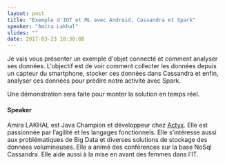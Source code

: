```yaml
---
layout: post
title: "Exemple d'IOT et ML avec Android, Cassandra et Spark"
speaker: "Amira Lakhal"
slides: ""
date: 2017-03-23 18:30:00
---
```

Je vais vous présenter un exemple d'objet connecté et comment analyser ses données. L'objectif est de voir comment collecter les données depuis un capteur du smartphone, stocker ces données dans Cassandra et enfin, analyser ces données pour prédire notre activité avec Spark.

Une démonstration sera faite pour monter la solution en temps réel.

#### Speaker

Amira LAKHAL est Java Champion et développeur chez [Actyx](www.actyx.io). Elle est passionnée par l’agilité et les langages fonctionnels. Elle s’intéresse aussi aux problématiques de Big Data et diverses solutions de stockage des données volumineuses. Elle a animé des conférences sur la base NoSql Cassandra. Elle aide aussi à la mise en avant des femmes dans l’IT.
